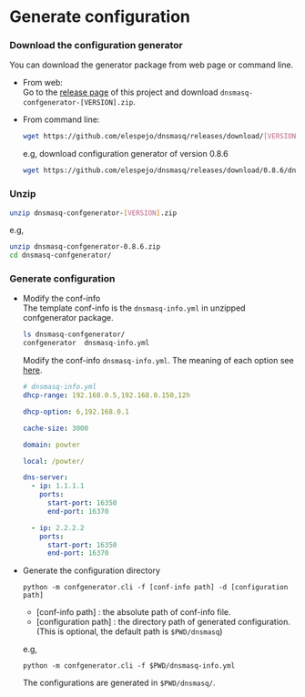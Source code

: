 # Generate configuration

### Download the configuration generator
You can download the generator package from web page or command line.

* From web:  
    Go to the [release page](https://github.com/elespejo/dnsmasq/releases) of this project and download `dnsmasq-confgenerator-[VERSION].zip`.

* From command line:  
    ```bash
    wget https://github.com/elespejo/dnsmasq/releases/download/[VERSION]/dnsmasq-confgenerator-[VERSION].zip
    ```
    e.g, download configuration generator of version 0.8.6
    ```bash
    wget https://github.com/elespejo/dnsmasq/releases/download/0.8.6/dnsmasq-confgenerator-0.8.6.zip
    ```

### Unzip
```bash
unzip dnsmasq-confgenerator-[VERSION].zip
```
e.g,
```bash
unzip dnsmasq-confgenerator-0.8.6.zip
cd dnsmasq-confgenerator/
```

### Generate configuration

* Modify the conf-info  
    The template conf-info is the `dnsmasq-info.yml` in unzipped confgenerator package.
    ```bash
    ls dnsmasq-confgenerator/
    confgenerator  dnsmasq-info.yml
    ```
    Modify the conf-info `dnsmasq-info.yml`. The meaning of each option see [here](http://www.thekelleys.org.uk/dnsmasq/docs/dnsmasq-man.html).
    ```yaml
    # dnsmasq-info.yml
    dhcp-range: 192.168.0.5,192.168.0.150,12h

    dhcp-option: 6,192.168.0.1

    cache-size: 3000

    domain: powter

    local: /powter/

    dns-server:
      - ip: 1.1.1.1
        ports:
          start-port: 16350
          end-port: 16370

      - ip: 2.2.2.2
        ports:
          start-port: 16350
          end-port: 16370
    ```

* Generate the configuration directory
    ```
    python -m confgenerator.cli -f [conf-info path] -d [configuration path]
    ```
    * [conf-info path] : the absolute path of conf-info file.
    * [configuration path] : the directory path of generated configuration. (This is optional, the default path is `$PWD/dnsmasq`) 

    e.g,
    ```
    python -m confgenerator.cli -f $PWD/dnsmasq-info.yml
    ```
    The configurations are generated in `$PWD/dnsmasq/`.